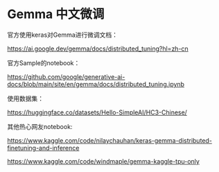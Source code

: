 # Gemma 中文微调
官方使用keras对Gemma进行微调文档：

https://ai.google.dev/gemma/docs/distributed_tuning?hl=zh-cn

官方Sample的notebook：

https://github.com/google/generative-ai-docs/blob/main/site/en/gemma/docs/distributed_tuning.ipynb

使用数据集：

https://huggingface.co/datasets/Hello-SimpleAI/HC3-Chinese/

其他热心网友notebook:

https://www.kaggle.com/code/nilaychauhan/keras-gemma-distributed-finetuning-and-inference

https://www.kaggle.com/code/windmaple/gemma-kaggle-tpu-only
